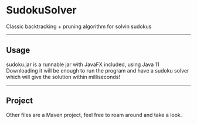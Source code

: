 # SudokuSolver
Classic backtracking + pruning algorithm for solvin sudokus

---

## Usage
sudoku.jar is a runnable jar with JavaFX included, using Java 11
Downloading it will be enough to run the program and have a sudoku solver which will give the solution within milliseconds!

---

## Project
Other files are a Maven project, feel free to roam around and take a look.

